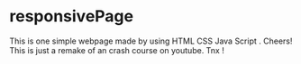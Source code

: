 # responsivePage
This is one simple webpage made by using HTML CSS Java Script . Cheers!
This is just a remake of an crash course on youtube. Tnx !
